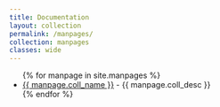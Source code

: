 ```yaml
---
title: Documentation
layout: collection
permalink: /manpages/
collection: manpages
classes: wide
---
```



<ul>
  {% for manpage in site.manpages %}
    <li>
        <a href="{{ manpage.url }}">{{ manpage.coll_name }}</a> - {{ manpage.coll_desc }}
    </li>
  {% endfor %}
</ul>

